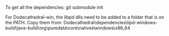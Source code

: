 To get all the dependencies:
git submodule init

For Dodecathedral-win, the libpd dlls need to be added to a folder that is on the PATH. Copy them from:
Dodecathedral\dependencies\lipd-windows-build\java-build\org\puredata\core\natives\windows\x86_64